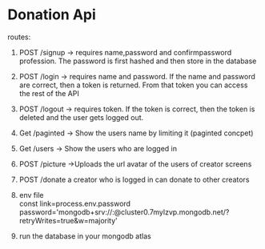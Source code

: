 
# Donation Api
routes: 

1. POST /signup -> requires name,password and confirmpassword profession. The password is first hashed and then store in the database

2. POST /login -> requires name and password. If the name and password are correct, then a token is returned. From that token you can access the rest of the API

3. POST /logout -> requires token. If the token is correct, then the token is deleted and the user gets logged out.

4. Get /paginted -> Show the users name by limiting it (paginted concpet)

5. Get /users -> Show the users who are logged in

6. POST /picture ->Uploads the url avatar of the users of creator screens

7. POST /donate a creator who is logged in can donate to other creators 

8. env file <br>
const link=process.env.password<br>
password='mongodb+srv://<username>:<password>@cluster0.7mylzvp.mongodb.net/?retryWrites=true&w=majority'<br>

9. run the database in your  mongodb atlas 



